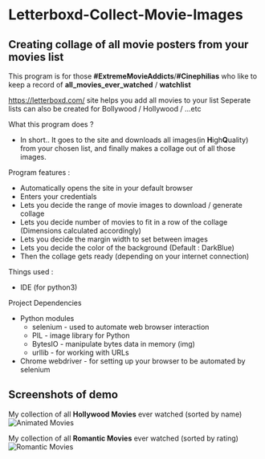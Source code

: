 # Letterboxd-Collect-Movie-Images
## Creating collage of all movie posters from your movies list

This program is for those **#ExtremeMovieAddicts**/**#Cinephilias** who like to keep a record of **all_movies_ever_watched** / **watchlist**

https://letterboxd.com/ site helps you add all movies to your list
Seperate lists can also be created for Bollywood / Hollywood / ...etc

What this program does ?
- In short.. It goes to the site and downloads all images(in **H**igh**Q**uality) from your chosen list, and finally makes a collage out of all those images.

Program features :
- Automatically opens the site in your default browser
- Enters your credentials
- Lets you decide the range of movie images to download / generate collage
- Lets you decide number of movies to fit in a row of the collage (Dimensions calculated accordingly)
- Lets you decide the margin width to set between images
- Lets you decide the color of the background (Default : DarkBlue)
- Then the collage gets ready (depending on your internet connection)

Things used :
- IDE (for python3)

Project Dependencies
- Python modules
  - selenium  - used to automate web browser interaction
  - PIL       - image library for Python
  - BytesIO   - manipulate bytes data in memory (img)
  - urllib    - for working with URLs
- Chrome webdriver - for setting up your browser to be automated by selenium

## Screenshots of demo
My collection of all **Hollywood Movies** ever watched (sorted by name)
![Animated Movies](https://user-images.githubusercontent.com/67866166/147610642-d54e9e27-d120-47ef-adc0-b6d1e943c227.jpg)

My collection of all **Romantic Movies** ever watched (sorted by rating)
![Romantic Movies](https://user-images.githubusercontent.com/67866166/147611499-883b4443-c254-4862-90e6-5bbc05dc2eb0.jpg)
